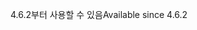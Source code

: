 <span data-ttu-id="70234-101">4.6.2부터 사용할 수 있음</span><span class="sxs-lookup"><span data-stu-id="70234-101">Available since 4.6.2</span></span>